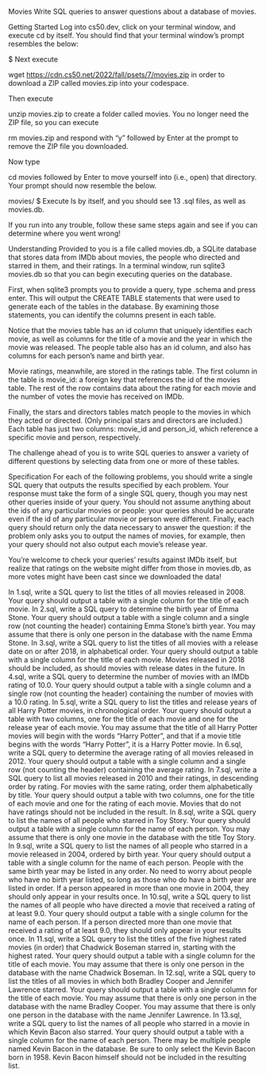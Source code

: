 Movies
Write SQL queries to answer questions about a database of movies.

Getting Started
Log into cs50.dev, click on your terminal window, and execute cd by itself. You should find that your terminal window’s prompt resembles the below:

$
Next execute

wget https://cdn.cs50.net/2022/fall/psets/7/movies.zip
in order to download a ZIP called movies.zip into your codespace.

Then execute

unzip movies.zip
to create a folder called movies. You no longer need the ZIP file, so you can execute

rm movies.zip
and respond with “y” followed by Enter at the prompt to remove the ZIP file you downloaded.

Now type

cd movies
followed by Enter to move yourself into (i.e., open) that directory. Your prompt should now resemble the below.

movies/ $
Execute ls by itself, and you should see 13 .sql files, as well as movies.db.

If you run into any trouble, follow these same steps again and see if you can determine where you went wrong!

Understanding
Provided to you is a file called movies.db, a SQLite database that stores data from IMDb about movies, the people who directed and starred in them, and their ratings. In a terminal window, run sqlite3 movies.db so that you can begin executing queries on the database.

First, when sqlite3 prompts you to provide a query, type .schema and press enter. This will output the CREATE TABLE statements that were used to generate each of the tables in the database. By examining those statements, you can identify the columns present in each table.

Notice that the movies table has an id column that uniquely identifies each movie, as well as columns for the title of a movie and the year in which the movie was released. The people table also has an id column, and also has columns for each person’s name and birth year.

Movie ratings, meanwhile, are stored in the ratings table. The first column in the table is movie_id: a foreign key that references the id of the movies table. The rest of the row contains data about the rating for each movie and the number of votes the movie has received on IMDb.

Finally, the stars and directors tables match people to the movies in which they acted or directed. (Only principal stars and directors are included.) Each table has just two columns: movie_id and person_id, which reference a specific movie and person, respectively.

The challenge ahead of you is to write SQL queries to answer a variety of different questions by selecting data from one or more of these tables.

Specification
For each of the following problems, you should write a single SQL query that outputs the results specified by each problem. Your response must take the form of a single SQL query, though you may nest other queries inside of your query. You should not assume anything about the ids of any particular movies or people: your queries should be accurate even if the id of any particular movie or person were different. Finally, each query should return only the data necessary to answer the question: if the problem only asks you to output the names of movies, for example, then your query should not also output each movie’s release year.

You’re welcome to check your queries’ results against IMDb itself, but realize that ratings on the website might differ from those in movies.db, as more votes might have been cast since we downloaded the data!

In 1.sql, write a SQL query to list the titles of all movies released in 2008.
Your query should output a table with a single column for the title of each movie.
In 2.sql, write a SQL query to determine the birth year of Emma Stone.
Your query should output a table with a single column and a single row (not counting the header) containing Emma Stone’s birth year.
You may assume that there is only one person in the database with the name Emma Stone.
In 3.sql, write a SQL query to list the titles of all movies with a release date on or after 2018, in alphabetical order.
Your query should output a table with a single column for the title of each movie.
Movies released in 2018 should be included, as should movies with release dates in the future.
In 4.sql, write a SQL query to determine the number of movies with an IMDb rating of 10.0.
Your query should output a table with a single column and a single row (not counting the header) containing the number of movies with a 10.0 rating.
In 5.sql, write a SQL query to list the titles and release years of all Harry Potter movies, in chronological order.
Your query should output a table with two columns, one for the title of each movie and one for the release year of each movie.
You may assume that the title of all Harry Potter movies will begin with the words “Harry Potter”, and that if a movie title begins with the words “Harry Potter”, it is a Harry Potter movie.
In 6.sql, write a SQL query to determine the average rating of all movies released in 2012.
Your query should output a table with a single column and a single row (not counting the header) containing the average rating.
In 7.sql, write a SQL query to list all movies released in 2010 and their ratings, in descending order by rating. For movies with the same rating, order them alphabetically by title.
Your query should output a table with two columns, one for the title of each movie and one for the rating of each movie.
Movies that do not have ratings should not be included in the result.
In 8.sql, write a SQL query to list the names of all people who starred in Toy Story.
Your query should output a table with a single column for the name of each person.
You may assume that there is only one movie in the database with the title Toy Story.
In 9.sql, write a SQL query to list the names of all people who starred in a movie released in 2004, ordered by birth year.
Your query should output a table with a single column for the name of each person.
People with the same birth year may be listed in any order.
No need to worry about people who have no birth year listed, so long as those who do have a birth year are listed in order.
If a person appeared in more than one movie in 2004, they should only appear in your results once.
In 10.sql, write a SQL query to list the names of all people who have directed a movie that received a rating of at least 9.0.
Your query should output a table with a single column for the name of each person.
If a person directed more than one movie that received a rating of at least 9.0, they should only appear in your results once.
In 11.sql, write a SQL query to list the titles of the five highest rated movies (in order) that Chadwick Boseman starred in, starting with the highest rated.
Your query should output a table with a single column for the title of each movie.
You may assume that there is only one person in the database with the name Chadwick Boseman.
In 12.sql, write a SQL query to list the titles of all movies in which both Bradley Cooper and Jennifer Lawrence starred.
Your query should output a table with a single column for the title of each movie.
You may assume that there is only one person in the database with the name Bradley Cooper.
You may assume that there is only one person in the database with the name Jennifer Lawrence.
In 13.sql, write a SQL query to list the names of all people who starred in a movie in which Kevin Bacon also starred.
Your query should output a table with a single column for the name of each person.
There may be multiple people named Kevin Bacon in the database. Be sure to only select the Kevin Bacon born in 1958.
Kevin Bacon himself should not be included in the resulting list.
